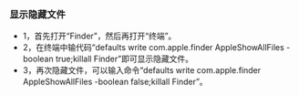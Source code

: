 ### 显示隐藏文件 
  - 1，首先打开“Finder”，然后再打开“终端”。
  - 2，在终端中输代码“defaults write com.apple.finder AppleShowAllFiles -boolean true;killall Finder”即可显示隐藏文件。
  - 3，再次隐藏文件，可以输入命令“defaults write com.apple.finder AppleShowAllFiles -boolean false;killall Finder”。
